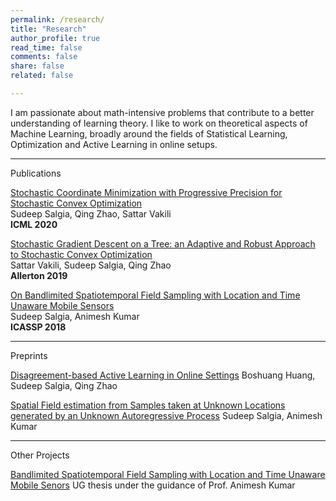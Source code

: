 ```yaml
---
permalink: /research/
title: "Research"
author_profile: true
read_time: false
comments: false
share: false
related: false

---
```


I am passionate about math-intensive problems that contribute to a better understanding of learning theory. I like to work on theoretical aspects of Machine Learning, broadly around the fields of Statistical Learning, Optimization and Active Learning in online setups. 

---

Publications

[Stochastic Coordinate Minimization with Progressive Precision for Stochastic Convex Optimization](https://arxiv.org/abs/2003.05482)   
Sudeep Salgia, Qing Zhao, Sattar Vakili   
**ICML 2020**   

[Stochastic Gradient Descent on a Tree: an Adaptive and Robust Approach to Stochastic Convex Optimization](https://arxiv.org/abs/2003.05482)   
Sattar Vakili, Sudeep Salgia, Qing Zhao      
**Allerton 2019**   

[On Bandlimited Spatiotemporal Field Sampling with Location and Time Unaware Mobile Sensors](https://arxiv.org/abs/1710.09454)   
Sudeep Salgia, Animesh Kumar    
**ICASSP 2018**   

---

Preprints

[Disagreement-based Active Learning in Online Settings](https://arxiv.org/abs/1904.09056)
Boshuang Huang, Sudeep Salgia, Qing Zhao

[Spatial Field estimation from Samples taken at Unknown Locations generated by an Unknown Autoregressive Process](https://arxiv.org/abs/1710.09451)
Sudeep Salgia, Animesh Kumar

--- 

Other Projects

[Bandlimited Spatiotemporal Field Sampling with Location and Time Unaware Mobile Senors](https://sudeepsalgia.github.io/_files/UG_thesis_Sudeep_Salgia.pdf)
UG thesis under the guidance of Prof. Animesh Kumar



